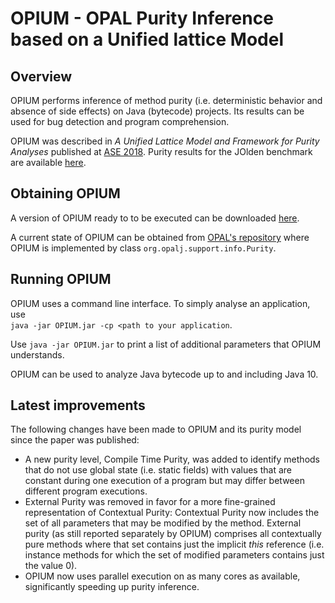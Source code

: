 # OPIUM - OPAL Purity Inference based on a Unified lattice Model

## Overview
OPIUM performs inference of method purity (i.e. deterministic behavior and absence of side effects)
on Java (bytecode) projects.
Its results can be used for bug detection and program comprehension.

OPIUM was described in _A Unified Lattice Model and Framework for Purity Analyses_ published at
[ASE 2018](http://www.ase2018.com).
Purity results for the JOlden benchmark are available
[here](https://bitbucket.org/delors/opal/downloads/JOlden-Purity-Results.zip).

## Obtaining OPIUM
A version of OPIUM ready to to be executed can be downloaded 
[here](https://bitbucket.org/delors/opal/downloads/OPIUM.jar).

A current state of OPIUM can be obtained from 
[OPAL's repository](https://bitbucket.org/delors/opal) where OPIUM is implemented by class
`org.opalj.support.info.Purity`.

## Running OPIUM
OPIUM uses a command line interface. To simply analyse an application, use  
`java -jar OPIUM.jar -cp <path to your application`.

Use
`java -jar OPIUM.jar`
to print a list of additional parameters that OPIUM understands.

OPIUM can be used to analyze Java bytecode up to and including Java 10.

## Latest improvements
The following changes have been made to OPIUM and its purity model since the paper was published:
 - A new purity level, Compile Time Purity, was added to identify methods that do not use global
 state (i.e. static fields) with values that are constant during one execution of a program but may
 differ between different program executions.
 - External Purity was removed in favor for a more fine-grained representation of Contextual Purity:
 Contextual Purity now includes the set of all parameters that may be modified by the method.
 External purity (as still reported separately by OPIUM) comprises all contextually pure methods
 where that set contains just the implicit _this_ reference (i.e. instance methods for which the
 set of modified parameters contains just the value 0).
 - OPIUM now uses parallel execution on as many cores as available, significantly speeding up 
 purity inference.